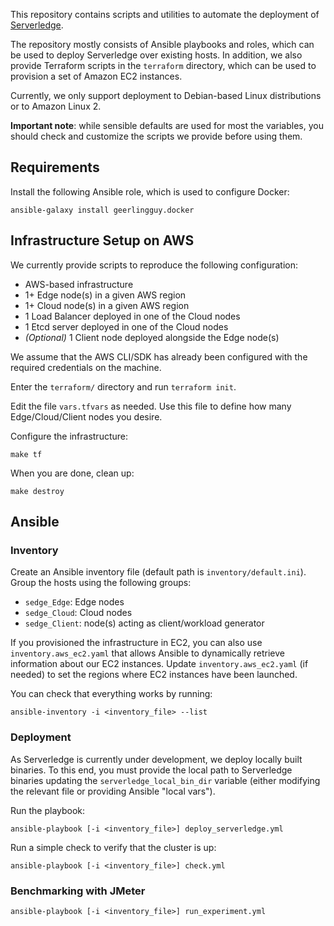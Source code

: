 This repository contains scripts and utilities to automate the deployment of
[Serverledge](https://github.com/grussorusso/serverledge).

The repository mostly consists of Ansible playbooks and roles, which can be
used to deploy Serverledge over existing hosts.
In addition, we also provide Terraform scripts in the `terraform` directory,
which can be used to provision a set of Amazon EC2 instances.

Currently, we only support deployment to Debian-based Linux distributions
or to Amazon Linux 2.

**Important note**: while sensible defaults are used for most the variables,
you should check and customize the scripts we provide before using them.

## Requirements

Install the following Ansible role, which is used to configure Docker:

	ansible-galaxy install geerlingguy.docker

## Infrastructure Setup on AWS

We currently provide scripts to reproduce the following configuration:

- AWS-based infrastructure 
- 1+ Edge node(s) in a given AWS region
- 1+ Cloud node(s) in a given AWS region
- 1 Load Balancer deployed in one of the Cloud nodes
- 1 Etcd server deployed in one of the Cloud nodes
- *(Optional)* 1 Client node deployed alongside the Edge node(s)

We assume that the AWS CLI/SDK has already been configured with the required
credentials on the machine.

Enter the `terraform/` directory and run `terraform init`.

Edit the file `vars.tfvars` as needed. Use this file to define how many 
Edge/Cloud/Client nodes you desire.

Configure the infrastructure:

	make tf

When you are done, clean up:

	make destroy

## Ansible

### Inventory

Create an Ansible inventory file (default path is `inventory/default.ini`).
Group the hosts using the following groups:

- `sedge_Edge`: Edge nodes
- `sedge_Cloud`: Cloud nodes
- `sedge_Client`: node(s) acting as client/workload generator

If you provisioned the infrastructure in EC2, you can also use
`inventory.aws_ec2.yaml` that allows Ansible to
dynamically retrieve information about our EC2 instances.
Update `inventory.aws_ec2.yaml` (if needed) to set the regions where EC2
instances have been launched.

You can check that everything works by running:

	ansible-inventory -i <inventory_file> --list


### Deployment

As Serverledge is currently under development, we deploy locally built binaries.
To this end, you must provide the local path to Serverledge binaries 
updating the `serverledge_local_bin_dir` variable (either modifying the relevant
file or providing Ansible  "local vars").

Run the playbook:

	ansible-playbook [-i <inventory_file>] deploy_serverledge.yml

Run a simple check to verify that the cluster is up:

	ansible-playbook [-i <inventory_file>] check.yml

### Benchmarking with JMeter

	ansible-playbook [-i <inventory_file>] run_experiment.yml

